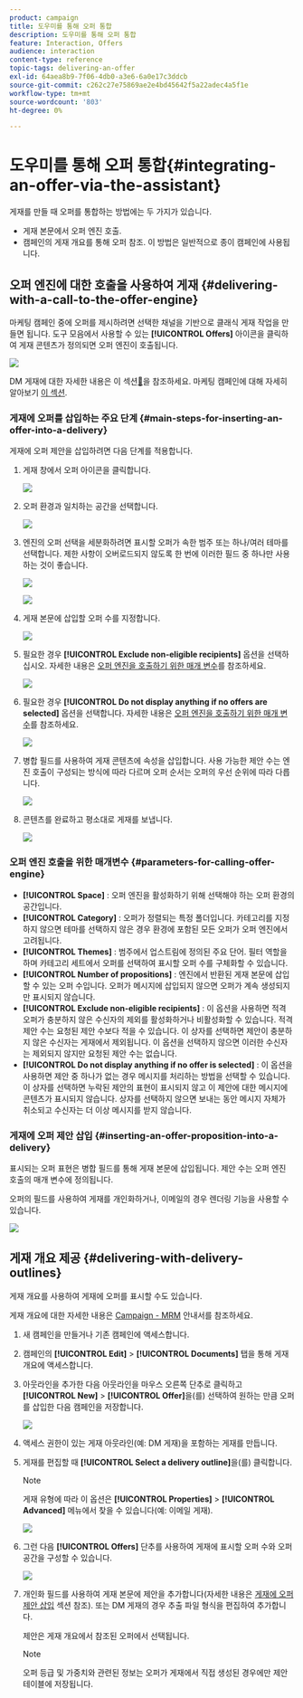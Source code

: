 ```yaml
---
product: campaign
title: 도우미를 통해 오퍼 통합
description: 도우미를 통해 오퍼 통합
feature: Interaction, Offers
audience: interaction
content-type: reference
topic-tags: delivering-an-offer
exl-id: 64aea8b9-7f06-4db0-a3e6-6a0e17c3ddcb
source-git-commit: c262c27e75869ae2e4bd45642f5a22adec4a5f1e
workflow-type: tm+mt
source-wordcount: '803'
ht-degree: 0%

---
```


# 도우미를 통해 오퍼 통합{#integrating-an-offer-via-the-assistant}



게재를 만들 때 오퍼를 통합하는 방법에는 두 가지가 있습니다.

* 게재 본문에서 오퍼 엔진 호출.
* 캠페인의 게재 개요를 통해 오퍼 참조. 이 방법은 일반적으로 종이 캠페인에 사용됩니다.

## 오퍼 엔진에 대한 호출을 사용하여 게재 {#delivering-with-a-call-to-the-offer-engine}

마케팅 캠페인 중에 오퍼를 제시하려면 선택한 채널을 기반으로 클래식 게재 작업을 만들면 됩니다. 도구 모음에서 사용할 수 있는 **[!UICONTROL Offers]** 아이콘을 클릭하여 게재 콘텐츠가 정의되면 오퍼 엔진이 호출됩니다.

![](assets/offer_delivery_009.png)

DM 게재에 대한 자세한 내용은 이 섹션[&#128279;](../../delivery/using/about-direct-mail-channel.md)을 참조하세요.  마케팅 캠페인에 대해 자세히 알아보기 [이 섹션](../../campaign/using/setting-up-marketing-campaigns.md).

### 게재에 오퍼를 삽입하는 주요 단계 {#main-steps-for-inserting-an-offer-into-a-delivery}

게재에 오퍼 제안을 삽입하려면 다음 단계를 적용합니다.

1. 게재 창에서 오퍼 아이콘을 클릭합니다.

   ![](assets/offer_delivery_001.png)

1. 오퍼 환경과 일치하는 공간을 선택합니다.

   ![](assets/offer_delivery_002.png)

1. 엔진의 오퍼 선택을 세분화하려면 표시할 오퍼가 속한 범주 또는 하나/여러 테마를 선택합니다. 제한 사항이 오버로드되지 않도록 한 번에 이러한 필드 중 하나만 사용하는 것이 좋습니다.

   ![](assets/offer_delivery_003.png)

   ![](assets/offer_delivery_004.png)

1. 게재 본문에 삽입할 오퍼 수를 지정합니다.

   ![](assets/offer_delivery_005.png)

1. 필요한 경우 **[!UICONTROL Exclude non-eligible recipients]** 옵션을 선택하십시오. 자세한 내용은 [오퍼 엔진을 호출하기 위한 매개 변수](#parameters-for-calling-offer-engine)를 참조하세요.

   ![](assets/offer_delivery_006.png)

1. 필요한 경우 **[!UICONTROL Do not display anything if no offers are selected]** 옵션을 선택합니다. 자세한 내용은 [오퍼 엔진을 호출하기 위한 매개 변수](#parameters-for-calling-offer-engine)를 참조하세요.

   ![](assets/offer_delivery_007.png)

1. 병합 필드를 사용하여 게재 콘텐츠에 속성을 삽입합니다. 사용 가능한 제안 수는 엔진 호출이 구성되는 방식에 따라 다르며 오퍼 순서는 오퍼의 우선 순위에 따라 다릅니다.

   ![](assets/offer_delivery_008.png)

1. 콘텐츠를 완료하고 평소대로 게재를 보냅니다.

   ![](assets/offer_delivery_010.png)

### 오퍼 엔진 호출을 위한 매개변수 {#parameters-for-calling-offer-engine}

* **[!UICONTROL Space]** : 오퍼 엔진을 활성화하기 위해 선택해야 하는 오퍼 환경의 공간입니다.
* **[!UICONTROL Category]** : 오퍼가 정렬되는 특정 폴더입니다. 카테고리를 지정하지 않으면 테마를 선택하지 않은 경우 환경에 포함된 모든 오퍼가 오퍼 엔진에서 고려됩니다.
* **[!UICONTROL Themes]** : 범주에서 업스트림에 정의된 주요 단어. 필터 역할을 하며 카테고리 세트에서 오퍼를 선택하여 표시할 오퍼 수를 구체화할 수 있습니다.
* **[!UICONTROL Number of propositions]** : 엔진에서 반환된 게재 본문에 삽입할 수 있는 오퍼 수입니다. 오퍼가 메시지에 삽입되지 않으면 오퍼가 계속 생성되지만 표시되지 않습니다.
* **[!UICONTROL Exclude non-eligible recipients]** : 이 옵션을 사용하면 적격 오퍼가 충분하지 않은 수신자의 제외를 활성화하거나 비활성화할 수 있습니다. 적격 제안 수는 요청된 제안 수보다 적을 수 있습니다. 이 상자를 선택하면 제안이 충분하지 않은 수신자는 게재에서 제외됩니다. 이 옵션을 선택하지 않으면 이러한 수신자는 제외되지 않지만 요청된 제안 수는 없습니다.
* **[!UICONTROL Do not display anything if no offer is selected]** : 이 옵션을 사용하면 제안 중 하나가 없는 경우 메시지를 처리하는 방법을 선택할 수 있습니다. 이 상자를 선택하면 누락된 제안의 표현이 표시되지 않고 이 제안에 대한 메시지에 콘텐츠가 표시되지 않습니다. 상자를 선택하지 않으면 보내는 동안 메시지 자체가 취소되고 수신자는 더 이상 메시지를 받지 않습니다.

### 게재에 오퍼 제안 삽입 {#inserting-an-offer-proposition-into-a-delivery}

표시되는 오퍼 표현은 병합 필드를 통해 게재 본문에 삽입됩니다. 제안 수는 오퍼 엔진 호출의 매개 변수에 정의됩니다.

오퍼의 필드를 사용하여 게재를 개인화하거나, 이메일의 경우 렌더링 기능을 사용할 수 있습니다.

![](assets/offer_delivery_011.png)

## 게재 개요 제공 {#delivering-with-delivery-outlines}

게재 개요를 사용하여 게재에 오퍼를 표시할 수도 있습니다.

게재 개요에 대한 자세한 내용은 [Campaign - MRM](../../campaign/using/marketing-campaign-deliveries.md#associating-and-structuring-resources-linked-via-a-delivery-outline) 안내서를 참조하세요.

1. 새 캠페인을 만들거나 기존 캠페인에 액세스합니다.
1. 캠페인의 **[!UICONTROL Edit]** > **[!UICONTROL Documents]** 탭을 통해 게재 개요에 액세스합니다.
1. 아웃라인을 추가한 다음 아웃라인을 마우스 오른쪽 단추로 클릭하고 **[!UICONTROL New]** > **[!UICONTROL Offer]**&#x200B;을(를) 선택하여 원하는 만큼 오퍼를 삽입한 다음 캠페인을 저장합니다.

   ![](assets/int_compo_offre1.png)

1. 액세스 권한이 있는 게재 아웃라인(예: DM 게재)을 포함하는 게재를 만듭니다.
1. 게재를 편집할 때 **[!UICONTROL Select a delivery outline]**&#x200B;을(를) 클릭합니다.

   >[!NOTE]
   >
   >게재 유형에 따라 이 옵션은 **[!UICONTROL Properties]** > **[!UICONTROL Advanced]** 메뉴에서 찾을 수 있습니다(예: 이메일 게재).

   ![](assets/int_compo_offre2.png)

1. 그런 다음 **[!UICONTROL Offers]** 단추를 사용하여 게재에 표시할 오퍼 수와 오퍼 공간을 구성할 수 있습니다.

   ![](assets/int_compo_offre3.png)

1. 개인화 필드를 사용하여 게재 본문에 제안을 추가합니다(자세한 내용은 [게재에 오퍼 제안 삽입](#inserting-an-offer-proposition-into-a-delivery) 섹션 참조). 또는 DM 게재의 경우 추출 파일 형식을 편집하여 추가합니다.

   제안은 게재 개요에서 참조된 오퍼에서 선택됩니다.

   >[!NOTE]
   >
   >오퍼 등급 및 가중치와 관련된 정보는 오퍼가 게재에서 직접 생성된 경우에만 제안 테이블에 저장됩니다.
